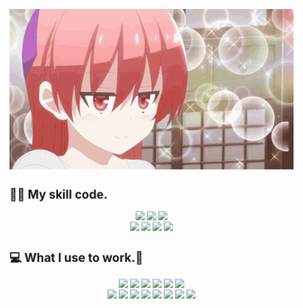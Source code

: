 <p align="center">
    <img src="https://github.com/TK17250/TK17250/blob/main/Tsukasa/Tsukasa6.gif">
</p>

<!-- Skil -->

## 👨‍💻 My skill code. 

<p align="center">
    <img src="https://img.shields.io/badge/HTML5-E34F26?style=for-the-badge&logo=html5&logoColor=white" />
    <img src="https://img.shields.io/badge/CSS3-1572B6?style=for-the-badge&logo=css3&logoColor=white" /> 
    <img src="https://img.shields.io/badge/JavaScript-323330?style=for-the-badge&logo=javascript&logoColor=F7DF1E" /> <br>
    <img src="https://img.shields.io/badge/React-20232A?style=for-the-badge&logo=react&logoColor=61DAFB" />
    <img src="https://img.shields.io/badge/C-00599C?style=for-the-badge&logo=c&logoColor=white">
    <img src="https://img.shields.io/badge/PHP-777BB4?style=for-the-badge&logo=php&logoColor=white" />
    <img src="https://img.shields.io/badge/Python-FFD43B?style=for-the-badge&logo=python&logoColor=blue" />
</p>

<!-- work -->

## 💻 What I use to work.💾

<p align="center">
    <img src="https://img.shields.io/badge/MySQL-005C84?style=for-the-badge&logo=mysql&logoColor=white">
    <img src="https://img.shields.io/badge/Canva-%2300C4CC.svg?&style=for-the-badge&logo=Canva&logoColor=white">
    <img src="https://img.shields.io/badge/Bootstrap-563D7C?style=for-the-badge&logo=bootstrap&logoColor=white">
    <img src="https://img.shields.io/badge/Unity-100000?style=for-the-badge&logo=unity&logoColor=white">
    <img src="https://img.shields.io/badge/pypi-3775A9?style=for-the-badge&logo=pypi&logoColor=white">
    <img src="https://img.shields.io/badge/Xampp-F37623?style=for-the-badge&logo=xampp&logoColor=white"> <br>
    <img src="https://img.shields.io/badge/Colab-F9AB00?style=for-the-badge&logo=googlecolab&color=525252">
    <img src="https://img.shields.io/badge/VSCode-0078D4?style=for-the-badge&logo=visual%20studio%20code&logoColor=white">
    <img src="https://img.shields.io/badge/mac%20os-000000?style=for-the-badge&logo=apple&logoColor=white">
    <img src="https://img.shields.io/badge/Windows-0078D6?style=for-the-badge&logo=windows&logoColor=white">
    <img src="https://img.shields.io/badge/Kali_Linux-557C94?style=for-the-badge&logo=kali-linux&logoColor=white">
    <img src="https://img.shields.io/badge/GIT-E44C30?style=for-the-badge&logo=git&logoColor=white">
    <img src="https://img.shields.io/badge/Brave-FF1B2D?style=for-the-badge&logo=Brave&logoColor=white">
    <img src="https://img.shields.io/badge/Apple%20laptop-333333?style=for-the-badge&logo=apple&logoColor=white">
</p>

<!-- Status -->

<!-- status -->

<!--
**TK17250/TK17250** is a ✨ _special_ ✨ repository because its `README.md` (this file) appears on your GitHub profile.

Here are some ideas to get you started:

- 🔭 I’m currently working on ...
- 🌱 I’m currently learning ...
- 👯 I’m looking to collaborate on ...
- 🤔 I’m looking for help with ...
- 💬 Ask me about ...
- 📫 How to reach me: ...
- 😄 Pronouns: ...
- ⚡ Fun fact: ...
-->
